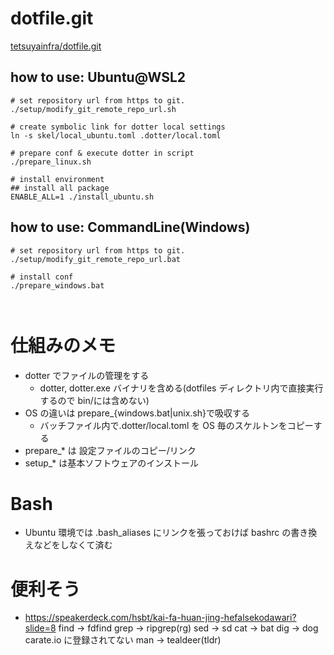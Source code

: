 # dotfile.git

[tetsuyainfra/dotfile.git](https://github.com/tetsuyainfra/dotfile.git)

## how to use: Ubuntu@WSL2

```
# set repository url from https to git.
./setup/modify_git_remote_repo_url.sh

# create symbolic link for dotter local settings
ln -s skel/local_ubuntu.toml .dotter/local.toml

# prepare conf & execute dotter in script
./prepare_linux.sh

# install environment
## install all package
ENABLE_ALL=1 ./install_ubuntu.sh

```

## how to use: CommandLine(Windows)

```
# set repository url from https to git.
./setup/modify_git_remote_repo_url.bat

# install conf
./prepare_windows.bat



```

# 仕組みのメモ

- dotter でファイルの管理をする
  - dotter, dotter.exe バイナリを含める(dotfiles ディレクトリ内で直接実行するので bin/には含めない)
- OS の違いは prepare\_{windows.bat|unix.sh}で吸収する
  - バッチファイル内で.dotter/local.toml を OS 毎のスケルトンをコピーする
- prepare\_\* は 設定ファイルのコピー/リンク
- setup\_\* は基本ソフトウェアのインストール

# Bash

- Ubuntu 環境では .bash_aliases にリンクを張っておけば
  bashrc の書き換えなどをしなくて済む

# 便利そう

- https://speakerdeck.com/hsbt/kai-fa-huan-jing-hefalsekodawari?slide=8
  find -> fdfind
  grep -> ripgrep(rg)
  sed -> sd
  cat -> bat
  dig -> dog carate.io に登録されてない
  man -> tealdeer(tldr)
